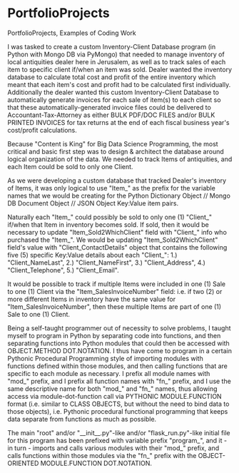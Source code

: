 # PortfolioProjects
PortfolioProjects, Examples of Coding Work

I was tasked to create a custom Inventory-Client Database program (in Python with Mongo DB via PyMongo) that needed to manage inventory of local antiquities dealer here in Jerusalem, as well as to track sales of each item to specific client if/when an item was sold.  Dealer wanted the inventory database to calculate total cost and profit of the entire inventory which meant that each item's cost and profit had to be calculated first individually.  Additionally the dealer wanted this custom Inventory-Client Database to automatically generate invoices for each sale of item(s) to each client so that these automatically-generated invoice files could be delivered to Accountant-Tax-Attorney as either BULK PDF/DOC FILES and/or BULK PRINTED INVOICES for tax returns at the end of each fiscal business year's cost/profit calculations.

Because "Content is King" for Big Data Science Programming, the most critical and basic first step was to design & architect the database around logical organization of the data.  We needed to track Items of antiquities, and each Item could be sold to only one Client.

As we were developing a custom database that tracked Dealer's inventory of Items, it was only logical to use "Item_" as the prefix for the variable names that we would be creating for the Python Dictionary Object // Mongo DB Document Object // JSON Object Key:Value item pairs.

Naturally each "Item_" could possibly be sold to only one (1) "Client_" if/when that Item in inventory becomes sold.  If sold, then it would be necessary to update "Item_Sold2WhichClient" field with "Client_" info who purchased the "Item_".  We would be updating "Item_Sold2WhichClient" field's value with "Client_ContactDetails" object that contains the following five (5) specific Key:Value details about each "Client_":  1.) "Client_NameLast", 2.) "Client_NameFirst", 3.) "Client_Address", 4.) "Client_Telephone", 5.) "Client_Email".

It would be possible to track if multiple Items were included in one (1) Sale to one (1) Client via the "Item_SalesInvoiceNumber" field:  i.e. if two (2) or more different Items in inventory have the same value for "Item_SalesInvoiceNumber", then these multiple Items are part of one (1) Sale to one (1) Client.

Being a self-taught programmer out of necessity to solve problems, I taught myself to program in Python by separating code into functions, and then separating functions into Python modules that could then be accessed with OBJECT.METHOD DOT.NOTATION.  I thus have come to program in a certain Pythonic Procedural Programming style of importing modules with functions defined within those modules, and then calling functions that are specific to each module as necessary.  I prefix all module names with "mod_" prefix, and I prefix all function names with "fn_" prefix, and I use the same descriptive name for both "mod_" and "fn_" names, thus allowing access via module-dot-function call via PYTHONIC MODULE.FUNCTION format (i.e. similar to CLASS OBJECTS, but without the need to bind data to those objects), i.e. Pythonic procedural functional programming that keeps data separate from functions as much as possible.

The main "root" and/or "\_\_init\_\_.py"-like and/or "flask_run.py"-like initial file for this program has been prefixed with variable prefix "program_", and it - in turn - imports and calls various modules with their "mod_" prefix, and calls functions within those modules via the "fn_" prefix with the OBJECT-ORIENTED MODULE.FUNCTION DOT.NOTATION.




